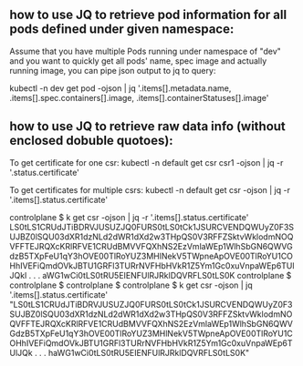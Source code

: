 

## how to use JQ to retrieve pod information for all pods defined under given namespace:
Assume that you have multiple Pods running under namespace of "dev" and you want to quickly get all pods' name, spec image and actually running image, you can pipe json output to jq to query:

kubectl -n dev get pod -ojson | jq '.items[].metadata.name, .items[].spec.containers[].image, .items[].containerStatuses[].image'

## how to use JQ to retrieve raw data info (without enclosed dobuble quotoes):
To get certificate for one csr:
kubectl -n default get csr csr1 -ojson | jq -r '.status.certificate'

To get certificates for multiple csrs:
kubectl -n default get csr -ojson | jq -r '.items[].status.certificate'

controlplane $ k get csr -ojson | jq -r '.items[].status.certificate'
LS0tLS1CRUdJTiBDRVJUSUZJQ0FURS0tLS0tCk1JSURCVENDQWUyZ0F3SUJBZ0lSQU03dXR1dzNLd2dWR1dXd2w3THpQS0V3RFFZSktvWklodmNOQVFFTEJRQXcKRlRFVE1CRUdBMVVFQXhNS2EzVmlaWEp1WlhSbGN6QWVGdzB5TXpFeU1qY3hOVE00TlRoYUZ3MHlNekV5TWpneApOVE00TlRoYU1COHhIVEFiQmdOVkJBTU1GRFl3TURrNVFHbHVkR1Z5Ym1Gc0xuVnpaWEp6TUlJQkl
.
.
.
aWG1wCi0tLS0tRU5EIENFUlRJRklDQVRFLS0tLS0K
controlplane $ 
controlplane $ 
controlplane $ 
controlplane $ k get csr -ojson | jq '.items[].status.certificate'
"LS0tLS1CRUdJTiBDRVJUSUZJQ0FURS0tLS0tCk1JSURCVENDQWUyZ0F3SUJBZ0lSQU03dXR1dzNLd2dWR1dXd2w3THpQS0V3RFFZSktvWklodmNOQVFFTEJRQXcKRlRFVE1CRUdBMVVFQXhNS2EzVmlaWEp1WlhSbGN6QWVGdzB5TXpFeU1qY3hOVE00TlRoYUZ3MHlNekV5TWpneApOVE00TlRoYU1COHhIVEFiQmdOVkJBTU1GRFl3TURrNVFHbHVkR1Z5Ym1Gc0xuVnpaWEp6TUlJQk
.
.
.
haWG1wCi0tLS0tRU5EIENFUlRJRklDQVRFLS0tLS0K"





